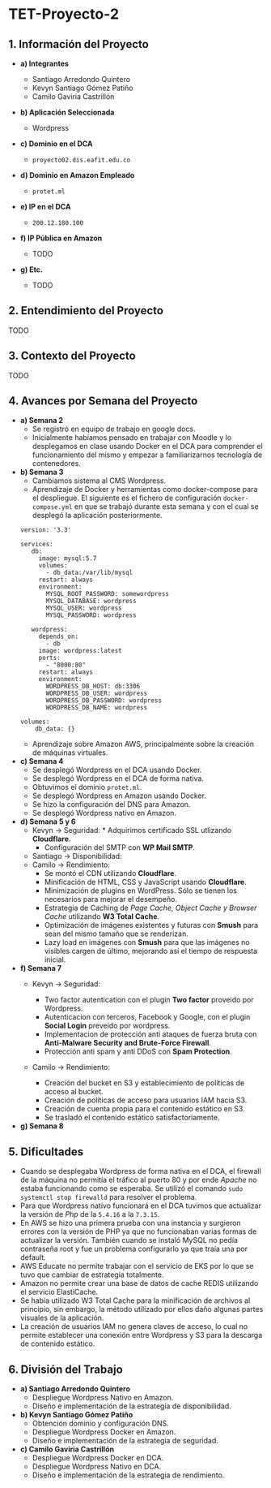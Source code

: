 # TET-Proyecto-2

## 1. Información del Proyecto
* **a) Integrantes**

	* Santiago Arredondo Quintero
	* Kevyn Santiago Gómez Patiño
	* Camilo Gaviria Castrillón
	
* **b)  Aplicación Seleccionada**
	* Wordpress
	
* **c) Dominio en el DCA**
	* `proyecto02.dis.eafit.edu.co`
  
* **d) Dominio en Amazon Empleado**
	* `protet.ml`
  
* **e) IP en el DCA**
	* `200.12.180.100`
  
* **f) IP Pública en Amazon**
	* TODO
  
* **g) Etc.**

  	* TODO

## 2. Entendimiento del Proyecto

TODO

## 3. Contexto del Proyecto

TODO

## 4. Avances por Semana del Proyecto 
* **a) Semana 2**
	* Se registró en equipo de trabajo en google docs.
	* Inicialmente habíamos pensado en trabajar con Moodle y lo desplegamos en clase usando Docker en el DCA para comprender el funcionamiento del mismo y empezar a familiarizarnos tecnología de contenedores.
* **b) Semana 3**
	* Cambiamos sistema al CMS Wordpress.
	* Aprendizaje de Docker y herramientas como docker-compose para el despliegue. El siguiente es el fichero de configuración `docker-compose.yml` en que se trabajó durante esta semana y con el cual se desplegó la aplicación posteriormente.
	```
	version: '3.3'

	services:
	   db:
	     image: mysql:5.7
	     volumes:
	       - db_data:/var/lib/mysql
	     restart: always
	     environment:
	       MYSQL_ROOT_PASSWORD: somewordpress
	       MYSQL_DATABASE: wordpress
	       MYSQL_USER: wordpress
	       MYSQL_PASSWORD: wordpress

	   wordpress:
	     depends_on:
	       - db
	     image: wordpress:latest
	     ports:
	       - "8000:80"
	     restart: always
	     environment:
	       WORDPRESS_DB_HOST: db:3306
	       WORDPRESS_DB_USER: wordpress
	       WORDPRESS_DB_PASSWORD: wordpress
	       WORDPRESS_DB_NAME: wordpress
	       
	volumes:
	    db_data: {}	
	```
	* Aprendizaje sobre Amazon AWS, principalmente sobre la creación de máquinas virtuales.
* **c) Semana 4**
	* Se desplegó Wordpress en el DCA usando Docker.
	* Se desplegó Wordpress en el DCA de forma nativa.
	* Obtuvimos el dominio `protet.ml`.
	* Se desplegó Wordpress en Amazon usando Docker.
	* Se hizo la configuración del DNS para Amazon.
	* Se desplegó Wordpress nativo en Amazon.
* **d) Semana 5 y 6**
	* Kevyn -> Seguridad:
	        * Adquirimos certificado SSL utlizando **Cloudflare**.
		* Configuración del SMTP con **WP Mail SMTP**.
	* Santiago -> Disponibilidad:
	* Camilo -> Rendimiento:
		* Se montó el CDN utilizando **Cloudflare**.
		* Minificación de HTML, CSS y JavaScript usando **Cloudflare**.
		* Minimización de plugins en WordPress. Sólo se tienen los necesarios para mejorar el desempeño.
		* Estrategia de Caching de _Page Cache, Object Cache y Browser Cache_ utilizando **W3 Total Cache**.
		* Optimización de imágenes existentes y futuras con **Smush** para sean del mismo tamaño que se renderizan.
		* Lazy load en imágenes con **Smush** para que las imágenes no visibles cargen de último, mejorando así el tiempo de respuesta inicial.
* **f) Semana 7**
	* Kevyn -> Seguridad:
		* Two factor autentication con el plugin **Two factor** proveido por Wordpress.
		* Autenticacion con terceros, Facebook y Google, con el plugin **Social Login** preveido por wordpress.
		* Implementacion de protección anti ataques de fuerza bruta con **Anti-Malware Security and Brute-Force Firewall**.
		* Protección anti spam y anti DDoS con **Spam Protection**.
		
	* Camilo -> Rendimiento:
		* Creación del bucket en S3 y establecimiento de políticas de acceso al bucket.
		* Creación de políticas de acceso para usuarios IAM hacia S3.
		* Creación de cuenta propia para el contenido estático en S3.
		* Se trasladó el contenido estático satisfactoriamente.
* **g) Semana 8**

## 5. Dificultades

* Cuando se desplegaba Wordpress de forma nativa en el DCA, el firewall de la máquina no permitía el tráfico al puerto 80 y por ende *Apache* no estaba funcionando como se esperaba. Se utilizó el comando `sudo systemctl stop firewalld` para resolver el problema.
* Para que Wordpress nativo funcionará en el DCA tuvimos que actualizar la versión de *Php* de la `5.4.16` a la `7.3.15`.
* En AWS se hizo una primera prueba con una instancia y surgieron errores con la versión de PHP ya que no funcionaban varias formas de actualizar la versión. También cuando se instaló MySQL no pedía contraseña root y fue un problema configurarlo ya que traía una por default.
* AWS Educate no permite trabajar con el servicio de EKS por lo que se tuvo que cambiar de estrategia totalmente.
* Amazon no permite crear una base de datos de cache REDIS utilizando el servicio ElastiCache.
* Se había utilizado W3 Total Cache para la minificación de archivos al principio, sin embargo, la método utilizado por ellos daño algunas partes visuales de la aplicación.
* La creación de usuarios IAM no genera claves de acceso, lo cual no permite establecer una conexión entre Wordpress y S3 para la descarga de contenido estático.

## 6. División del Trabajo
* **a) Santiago Arredondo Quintero**
	* Despliegue Wordpress Nativo en Amazon.
	* Diseño e implementación de la estrategia de disponibilidad.
* **b) Kevyn Santiago Gómez Patiño**
	* Obtención dominio y configuración DNS.
	* Despliegue Wordpress Docker en Amazon.
	* Diseño e implementación de la estrategia de seguridad.
* **c) Camilo Gaviria Castrillón**
	* Despliegue Wordpress Docker en DCA.
	* Despliegue Wordpress Nativo en DCA.
	* Diseño e implementación de la estrategia de rendimiento.
